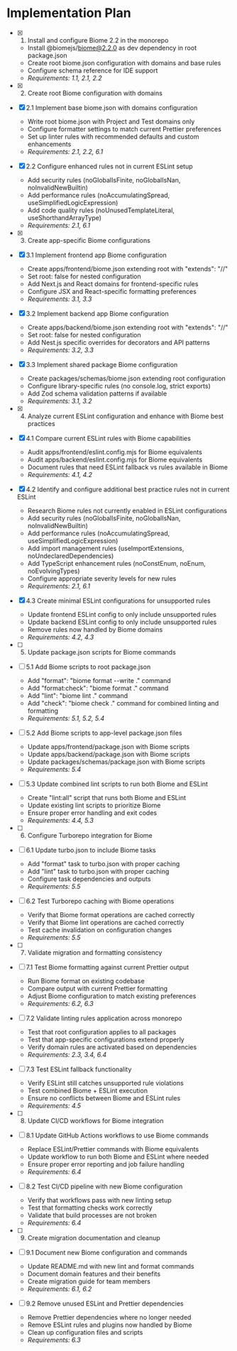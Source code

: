 # Implementation Plan

- [x] 1. Install and configure Biome 2.2 in the monorepo

  - Install @biomejs/biome@2.2.0 as dev dependency in root package.json
  - Create root biome.json configuration with domains and base rules
  - Configure schema reference for IDE support
  - _Requirements: 1.1, 2.1, 2.2_

- [x] 2. Create root Biome configuration with domains
- [x] 2.1 Implement base biome.json with domains configuration

  - Write root biome.json with Project and Test domains only
  - Configure formatter settings to match current Prettier preferences
  - Set up linter rules with recommended defaults and custom enhancements
  - _Requirements: 2.1, 2.2, 6.1_

- [x] 2.2 Configure enhanced rules not in current ESLint setup

  - Add security rules (noGlobalIsFinite, noGlobalIsNan, noInvalidNewBuiltin)
  - Add performance rules (noAccumulatingSpread, useSimplifiedLogicExpression)
  - Add code quality rules (noUnusedTemplateLiteral, useShorthandArrayType)
  - _Requirements: 2.1, 6.1_

- [x] 3. Create app-specific Biome configurations
- [x] 3.1 Implement frontend app Biome configuration

  - Create apps/frontend/biome.json extending root with "extends": "//"
  - Set root: false for nested configuration
  - Add Next.js and React domains for frontend-specific rules
  - Configure JSX and React-specific formatting preferences
  - _Requirements: 3.1, 3.3_

- [x] 3.2 Implement backend app Biome configuration

  - Create apps/backend/biome.json extending root with "extends": "//"
  - Set root: false for nested configuration
  - Add Nest.js specific overrides for decorators and API patterns
  - _Requirements: 3.2, 3.3_

- [x] 3.3 Implement shared package Biome configuration

  - Create packages/schemas/biome.json extending root configuration
  - Configure library-specific rules (no console.log, strict exports)
  - Add Zod schema validation patterns if available
  - _Requirements: 3.1, 3.2_

- [x] 4. Analyze current ESLint configuration and enhance with Biome best practices
- [x] 4.1 Compare current ESLint rules with Biome capabilities

  - Audit apps/frontend/eslint.config.mjs for Biome equivalents
  - Audit apps/backend/eslint.config.mjs for Biome equivalents
  - Document rules that need ESLint fallback vs rules available in Biome
  - _Requirements: 4.1, 4.2_

- [x] 4.2 Identify and configure additional best practice rules not in current ESLint

  - Research Biome rules not currently enabled in ESLint configurations
  - Add security rules (noGlobalIsFinite, noGlobalIsNan, noInvalidNewBuiltin)
  - Add performance rules (noAccumulatingSpread, useSimplifiedLogicExpression)
  - Add import management rules (useImportExtensions, noUndeclaredDependencies)
  - Add TypeScript enhancement rules (noConstEnum, noEnum, noEvolvingTypes)
  - Configure appropriate severity levels for new rules
  - _Requirements: 2.1, 6.1_

- [x] 4.3 Create minimal ESLint configurations for unsupported rules

  - Update frontend ESLint config to only include unsupported rules
  - Update backend ESLint config to only include unsupported rules
  - Remove rules now handled by Biome domains
  - _Requirements: 4.2, 4.3_

- [ ] 5. Update package.json scripts for Biome commands
- [ ] 5.1 Add Biome scripts to root package.json

  - Add "format": "biome format --write ." command
  - Add "format:check": "biome format ." command
  - Add "lint": "biome lint ." command
  - Add "check": "biome check ." command for combined linting and formatting
  - _Requirements: 5.1, 5.2, 5.4_

- [ ] 5.2 Add Biome scripts to app-level package.json files

  - Update apps/frontend/package.json with Biome scripts
  - Update apps/backend/package.json with Biome scripts
  - Update packages/schemas/package.json with Biome scripts
  - _Requirements: 5.4_

- [ ] 5.3 Update combined lint scripts to run both Biome and ESLint

  - Create "lint:all" script that runs both Biome and ESLint
  - Update existing lint scripts to prioritize Biome
  - Ensure proper error handling and exit codes
  - _Requirements: 4.4, 5.3_

- [ ] 6. Configure Turborepo integration for Biome
- [ ] 6.1 Update turbo.json to include Biome tasks

  - Add "format" task to turbo.json with proper caching
  - Add "lint" task to turbo.json with proper caching
  - Configure task dependencies and outputs
  - _Requirements: 5.5_

- [ ] 6.2 Test Turborepo caching with Biome operations

  - Verify that Biome format operations are cached correctly
  - Verify that Biome lint operations are cached correctly
  - Test cache invalidation on configuration changes
  - _Requirements: 5.5_

- [ ] 7. Validate migration and formatting consistency
- [ ] 7.1 Test Biome formatting against current Prettier output

  - Run Biome format on existing codebase
  - Compare output with current Prettier formatting
  - Adjust Biome configuration to match existing preferences
  - _Requirements: 6.2, 6.3_

- [ ] 7.2 Validate linting rules application across monorepo

  - Test that root configuration applies to all packages
  - Test that app-specific configurations extend properly
  - Verify domain rules are activated based on dependencies
  - _Requirements: 2.3, 3.4, 6.4_

- [ ] 7.3 Test ESLint fallback functionality

  - Verify ESLint still catches unsupported rule violations
  - Test combined Biome + ESLint execution
  - Ensure no conflicts between Biome and ESLint rules
  - _Requirements: 4.5_

- [ ] 8. Update CI/CD workflows for Biome integration
- [ ] 8.1 Update GitHub Actions workflows to use Biome commands

  - Replace ESLint/Prettier commands with Biome equivalents
  - Update workflow to run both Biome and ESLint where needed
  - Ensure proper error reporting and job failure handling
  - _Requirements: 6.4_

- [ ] 8.2 Test CI/CD pipeline with new Biome configuration

  - Verify that workflows pass with new linting setup
  - Test that formatting checks work correctly
  - Validate that build processes are not broken
  - _Requirements: 6.4_

- [ ] 9. Create migration documentation and cleanup
- [ ] 9.1 Document new Biome configuration and commands

  - Update README.md with new lint and format commands
  - Document domain features and their benefits
  - Create migration guide for team members
  - _Requirements: 6.1, 6.2_

- [ ] 9.2 Remove unused ESLint and Prettier dependencies
  - Remove Prettier dependencies where no longer needed
  - Remove ESLint rules and plugins now handled by Biome
  - Clean up configuration files and scripts
  - _Requirements: 6.3_
